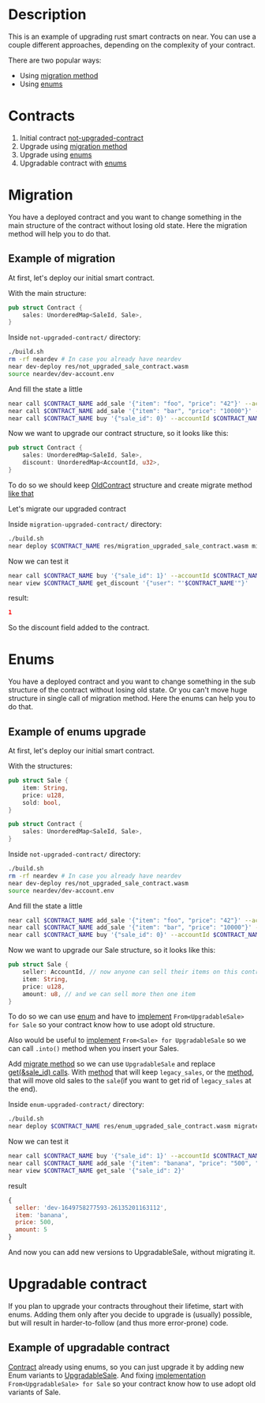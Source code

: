 # Description
This is an example of upgrading rust smart contracts on near. You can use a couple different approaches, depending on the complexity of your contract.

There are two popular ways: 
- Using [migration method](https://www.near-sdk.io/upgrading/production-basics#migration-method)
- Using [enums](https://www.near-sdk.io/upgrading/production-basics#using-enums)
  
# Contracts
1.  Initial contract [not-upgraded-contract](https://github.com/near-examples/rust-upgradable-example/blob/a9a23827e127cb87b76101b58ea563485ea462cc/not-upgraded-contract/)
2.  Upgrade using [migration method](https://github.com/near-examples/rust-upgradable-example/blob/a9a23827e127cb87b76101b58ea563485ea462cc/migration-upgraded-contract/) 
3.  Upgrade using [enums](https://github.com/near-examples/rust-upgradable-example/blob/a9a23827e127cb87b76101b58ea563485ea462cc/enum-upgraded-contract/) 
4.  Upgradable contract with [enums](https://github.com/near-examples/rust-upgradable-example/blob/a9a23827e127cb87b76101b58ea563485ea462cc/upgradable-contract)
# Migration
You have a deployed contract and you want to change something in the main structure of the contract without losing old state. Here the migration method will help you to do that.

## Example of migration
At first, let's deploy our initial smart contract.

With the main structure: 
```rust
pub struct Contract {
    sales: UnorderedMap<SaleId, Sale>,
}
```

Inside `not-upgraded-contract/` directory:
```bash
./build.sh
rm -rf neardev # In case you already have neardev
near dev-deploy res/not_upgraded_sale_contract.wasm
source neardev/dev-account.env
```

And fill the state a little
```bash
near call $CONTRACT_NAME add_sale '{"item": "foo", "price": "42"}' --accountId $CONTRACT_NAME
near call $CONTRACT_NAME add_sale '{"item": "bar", "price": "10000"}' --accountId $CONTRACT_NAME
near call $CONTRACT_NAME buy '{"sale_id": 0}' --accountId $CONTRACT_NAME --depositYocto 42
```

Now we want to upgrade our contract structure, so it looks like this:
```rust
pub struct Contract {
    sales: UnorderedMap<SaleId, Sale>,
    discount: UnorderedMap<AccountId, u32>,
}
```

To do so we should keep [OldContract](https://github.com/near-examples/rust-upgradable-example/blob/a9a23827e127cb87b76101b58ea563485ea462cc/migration-upgraded-contract/src/lib.rs#L26) structure and create migrate method [like that](https://github.com/near-examples/rust-upgradable-example/blob/a9a23827e127cb87b76101b58ea563485ea462cc/migration-upgraded-contract/src/lib.rs#L43)

Let's migrate our upgraded contract

Inside `migration-upgraded-contract/` directory:
```bash
./build.sh
near deploy $CONTRACT_NAME res/migration_upgraded_sale_contract.wasm migrate '{}'
```
Now we can test it
```bash
near call $CONTRACT_NAME buy '{"sale_id": 1}' --accountId $CONTRACT_NAME --depositYocto 10000
near view $CONTRACT_NAME get_discount '{"user": "'$CONTRACT_NAME'"}'
```
result:
```json
1
```
So the discount field added to the contract.

# Enums
You have a deployed contract and you want to change something in the sub structure of the contract without losing old state. Or you can't move huge structure in single call of migration method. Here the enums can help you to do that.

## Example of enums upgrade
At first, let's deploy our initial smart contract.

With the structures: 
```rust
pub struct Sale {
    item: String,
    price: u128,
    sold: bool,
}

pub struct Contract {
    sales: UnorderedMap<SaleId, Sale>,
}
```

Inside `not-upgraded-contract/` directory:
```bash
./build.sh
rm -rf neardev # In case you already have neardev
near dev-deploy res/not_upgraded_sale_contract.wasm
source neardev/dev-account.env
```

And fill the state a little
```bash
near call $CONTRACT_NAME add_sale '{"item": "foo", "price": "42"}' --accountId $CONTRACT_NAME
near call $CONTRACT_NAME add_sale '{"item": "bar", "price": "10000"}' --accountId $CONTRACT_NAME
near call $CONTRACT_NAME buy '{"sale_id": 0}' --accountId $CONTRACT_NAME --depositYocto 42
```

Now we want to upgrade our Sale structure, so it looks like this:
```rust
pub struct Sale {
    seller: AccountId, // now anyone can sell their items on this contract
    item: String,
    price: u128,
    amount: u8, // and we can sell more then one item
}
```

To do so we can use [enum](https://github.com/near-examples/rust-upgradable-example/blob/a9a23827e127cb87b76101b58ea563485ea462cc/enum-upgraded-contract/src/lib.rs#L26) and have to [implement](https://github.com/near-examples/rust-upgradable-example/blob/a9a23827e127cb87b76101b58ea563485ea462cc/enum-upgraded-contract/src/lib.rs#L31) `From<UpgradableSale> for Sale` so your contract know how to use adopt old structure.

Also would be useful to [implement](https://github.com/near-examples/rust-upgradable-example/blob/a9a23827e127cb87b76101b58ea563485ea462cc/enum-upgraded-contract/src/lib.rs#L45) `From<Sale> for UpgradableSale` so we can call `.into()` method when you insert your Sales.

Add [migrate method](https://github.com/near-examples/rust-upgradable-example/blob/a9a23827e127cb87b76101b58ea563485ea462cc/enum-upgraded-contract/src/lib.rs#L71) so we can use `UpgradableSale` and replace [get(&sale_id) calls](https://github.com/near-examples/rust-upgradable-example/blob/a9a23827e127cb87b76101b58ea563485ea462cc/enum-upgraded-contract/src/lib.rs#L102). With [method](https://github.com/near-examples/rust-upgradable-example/blob/a9a23827e127cb87b76101b58ea563485ea462cc/enum-upgraded-contract/src/lib.rs#L116) that will keep `legacy_sales`, or the [method](https://github.com/near-examples/rust-upgradable-example/blob/a9a23827e127cb87b76101b58ea563485ea462cc/enum-upgraded-contract/src/lib.rs#L125), that will move old sales to the `sale`(if you want to get rid of `legacy_sales` at the end).

Inside `enum-upgraded-contract/` directory:
```bash
./build.sh
near deploy $CONTRACT_NAME res/enum_upgraded_sale_contract.wasm migrate '{}' 
```

Now we can test it
```bash
near call $CONTRACT_NAME buy '{"sale_id": 1}' --accountId $CONTRACT_NAME --depositYocto 10000
near call $CONTRACT_NAME add_sale '{"item": "banana", "price": "500", "amount": 5}' --accountId $CONTRACT_NAME
near view $CONTRACT_NAME get_sale '{"sale_id": 2}'
```
result
```javascript
{
  seller: 'dev-1649758277593-26135201163112',
  item: 'banana',
  price: 500,
  amount: 5
}
```

And now you can add new versions to UpgradableSale, without migrating it.

# Upgradable contract
If you plan to upgrade your contracts throughout their lifetime, start with enums. Adding them only after you decide to upgrade is (usually) possible, but will result in harder-to-follow (and thus more error-prone) code.

## Example of upgradable contract
[Contract](https://github.com/near-examples/rust-upgradable-example/blob/a9a23827e127cb87b76101b58ea563485ea462cc/upgradable-contract/) already using enums, so you can just upgrade it by adding new Enum variants to [UpgradableSale](https://github.com/near-examples/rust-upgradable-example/blob/a9a23827e127cb87b76101b58ea563485ea462cc/upgradable-contract/src/lib.rs#L26). And fixing [implementation](https://github.com/near-examples/rust-upgradable-example/blob/a9a23827e127cb87b76101b58ea563485ea462cc/upgradable-contract/src/lib.rs#L31) `From<UpgradableSale> for Sale` so your contract know how to use adopt old variants of Sale.